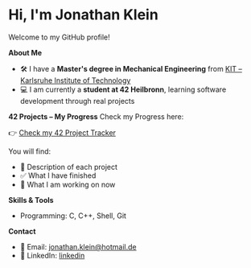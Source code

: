 # Hi, I'm Jonathan Klein

Welcome to my GitHub profile!

**About Me**

- 🛠️ I have a **Master's degree in Mechanical Engineering** from [KIT – Karlsruhe Institute of Technology](https://www.kit.edu)
- 💻 I am currently a **student at 42 Heilbronn**, learning software development through real projects


**42 Projects – My Progress**
  Check my Progress here:
  
👉 [Check my 42 Project Tracker](https://github.com/YOURUSERNAME/42-project-tracker)

You will find:
- 📘 Description of each project
- ✅ What I have finished
- 🔄 What I am working on now


**Skills & Tools**

- Programming: C, C++, Shell, Git

**Contact**

- 📧 Email: [jonathan.klein@hotmail.de](mailto:jonathan.klein@hotmail.de)
- 🔗 LinkedIn: [linkedin](https://www.linkedin.com/in/jonathan-klein-83554418b/)
